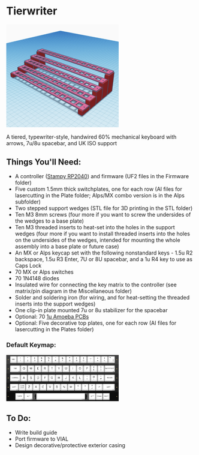 # Tierwriter

<img src="https://github.com/jyuenger/Tierwriter/blob/9abbb466a296ae63d2cabd3b20eebf0fafaae6d2/documentation/Mockup.png" width="300">


A tiered, typewriter-style, handwired 60% mechanical keyboard with arrows, 7u/8u spacebar, and UK ISO support

## Things You'll Need:
- A controller ([Stampy RP2040](https://keeb.io/products/stampy-rp2040-usb-c-controller-board-for-handwiring)) and firmware (UF2 files in the Firmware folder)
- Five custom 1.5mm thick switchplates, one for each row (AI files for lasercutting in the Plate folder; Alps/MX combo version is in the Alps subfolder)
- Two stepped support wedges (STL file for 3D printing in the STL folder)
- Ten M3 8mm screws (four more if you want to screw the undersides of the wedges to a base plate)
- Ten M3 threaded inserts to heat-set into the holes in the support wedges (four more if you want to install threaded inserts into the holes on the undersides of the wedges, intended for mounting the whole assembly into a base plate or future case)
- An MX or Alps keycap set with the following nonstandard keys - 1.5u R2 backspace, 1.5u R3 Enter, 7U or 8U spacebar, and a 1u R4 key to use as Caps Lock
- 70 MX or Alps switches
- 70 1N4148 diodes
- Insulated wire for connecting the key matrix to the controller (see matrix/pin diagram in the Miscellaneous folder)
- Solder and soldering iron (for wiring, and for heat-setting the threaded inserts into the support wedges)
- One clip-in plate mounted 7u or 8u stabilizer for the spacebar
- Optional: 70 [1u Amoeba PCBs](https://keeb.io/products/amoeba-single-switch-pcbs)
- Optional: Five decorative top plates, one for each row (AI files for lasercutting in the Plates folder)

### Default Keymap:
<img src="https://github.com/jyuenger/Tierwriter/blob/main/documentation/Default%20Keymap.png" width=300>

## To Do:
- Write build guide
- Port firmware to VIAL
- Design decorative/protective exterior casing
